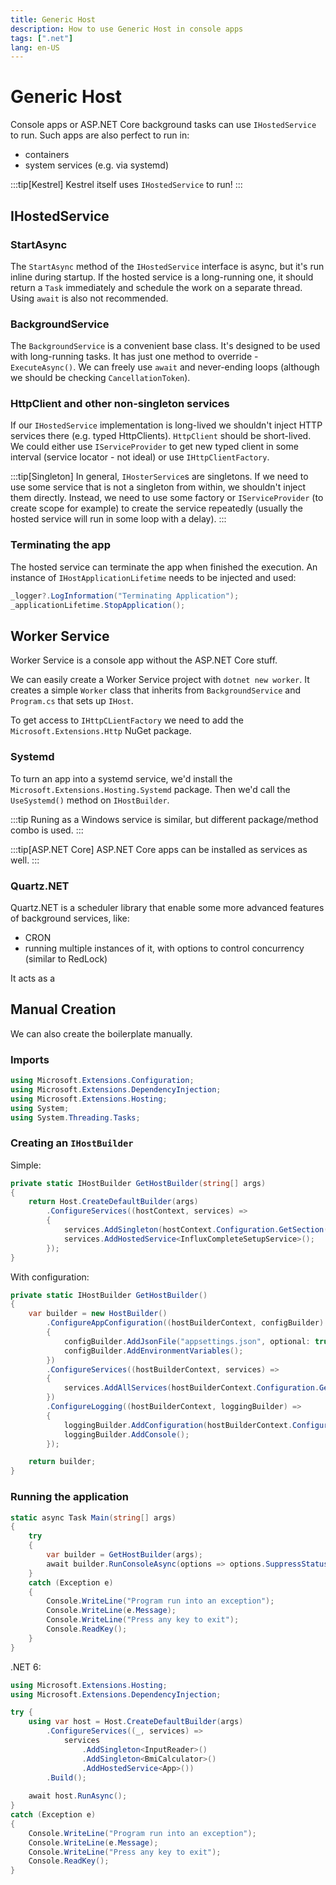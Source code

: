 ```yaml
---
title: Generic Host
description: How to use Generic Host in console apps
tags: [".net"]
lang: en-US
---
```


# Generic Host

Console apps or ASP.NET Core background tasks can use `IHostedService` to run.
Such apps are also perfect to run in:

- containers
- system services (e.g. via systemd)

:::tip[Kestrel]
Kestrel itself uses `IHostedService` to run!
:::

## IHostedService

### StartAsync

The `StartAsync` method of the `IHostedService` interface is async, but it's run
inline during startup. If the hosted service is a long-running one, it should
return a `Task` immediately and schedule the work on a separate thread. Using
`await` is also not recommended.

### BackgroundService

The `BackgroundService` is a convenient base class. It's designed to be used
with long-running tasks. It has just one method to override - `ExecuteAsync()`.
We can freely use `await` and never-ending loops (although we should be checking
`CancellationToken`).

### HttpClient and other non-singleton services

If our `IHostedService` implementation is long-lived we shouldn't inject HTTP
services there (e.g. typed HttpClients). `HttpClient` should be short-lived. We
could either use `IServiceProvider` to get new typed client in some interval
(service locator - not ideal) or use `IHttpClientFactory`.

:::tip[Singleton]
In general, `IHosterService`s are singletons. If we need to use some service
that is not a singleton from within, we shouldn't inject them directly. Instead,
we need to use some factory or `IServiceProvider` (to create scope for example)
to create the service repeatedly (usually the hosted service will run in some
loop with a delay).
:::

### Terminating the app

The hosted service can terminate the app when finished the execution. An
instance of `IHostApplicationLifetime` needs to be injected and used:

```csharp
_logger?.LogInformation("Terminating Application");
_applicationLifetime.StopApplication();
```

## Worker Service

Worker Service is a console app without the ASP.NET Core stuff.

We can easily create a Worker Service project with `dotnet new worker`. It
creates a simple `Worker` class that inherits from `BackgroundService` and
`Program.cs` that sets up `IHost`.

To get access to `IHttpCLientFactory` we need to add the
`Microsoft.Extensions.Http` NuGet package.

### Systemd

To turn an app into a systemd service, we'd install the
`Microsoft.Extensions.Hosting.Systemd` package. Then we'd call the
`UseSystemd()` method on `IHostBuilder`.

:::tip
Runing as a Windows service is similar, but different package/method combo is
used.
:::

:::tip[ASP.NET Core]
ASP.NET Core apps can be installed as services as well.
:::

### Quartz.NET

Quartz.NET is a scheduler library that enable some more advanced features of background services, like:

- CRON
- running multiple instances of it, with options to control concurrency (similar
  to RedLock)

It acts as a

## Manual Creation

We can also create the boilerplate manually.

### Imports

```csharp
using Microsoft.Extensions.Configuration;
using Microsoft.Extensions.DependencyInjection;
using Microsoft.Extensions.Hosting;
using System;
using System.Threading.Tasks;
```

### Creating an `IHostBuilder`

Simple:

```csharp
private static IHostBuilder GetHostBuilder(string[] args)
{
    return Host.CreateDefaultBuilder(args)
        .ConfigureServices((hostContext, services) =>
        {
            services.AddSingleton(hostContext.Configuration.GetSection("AppConfiguration").Get<AppConfiguration>());
            services.AddHostedService<InfluxCompleteSetupService>();
        });
}
```

With configuration:

```csharp
private static IHostBuilder GetHostBuilder()
{
    var builder = new HostBuilder()
        .ConfigureAppConfiguration((hostBuilderContext, configBuilder) =>
        {
            configBuilder.AddJsonFile("appsettings.json", optional: true);
            configBuilder.AddEnvironmentVariables();
        })
        .ConfigureServices((hostBuilderContext, services) =>
        {
            services.AddAllServices(hostBuilderContext.Configuration.GetSection("AppConfiguration").Get<AppConfiguration>());
        })
        .ConfigureLogging((hostBuilderContext, loggingBuilder) =>
        {
            loggingBuilder.AddConfiguration(hostBuilderContext.Configuration.GetSection("Logging"));
            loggingBuilder.AddConsole();
        });

    return builder;
}
```

### Running the application

```csharp
static async Task Main(string[] args)
{
    try
    {
        var builder = GetHostBuilder(args);
        await builder.RunConsoleAsync(options => options.SuppressStatusMessages = true);
    }
    catch (Exception e)
    {
        Console.WriteLine("Program run into an exception");
        Console.WriteLine(e.Message);
        Console.WriteLine("Press any key to exit");
        Console.ReadKey();
    }
}
```

.NET 6:

```csharp
using Microsoft.Extensions.Hosting;
using Microsoft.Extensions.DependencyInjection;

try {
    using var host = Host.CreateDefaultBuilder(args)
        .ConfigureServices((_, services) =>
            services
                .AddSingleton<InputReader>()
                .AddSingleton<BmiCalculator>()
                .AddHostedService<App>())
        .Build();
    
    await host.RunAsync();  
}
catch (Exception e)
{
    Console.WriteLine("Program run into an exception");
    Console.WriteLine(e.Message);
    Console.WriteLine("Press any key to exit");
    Console.ReadKey();
}
```